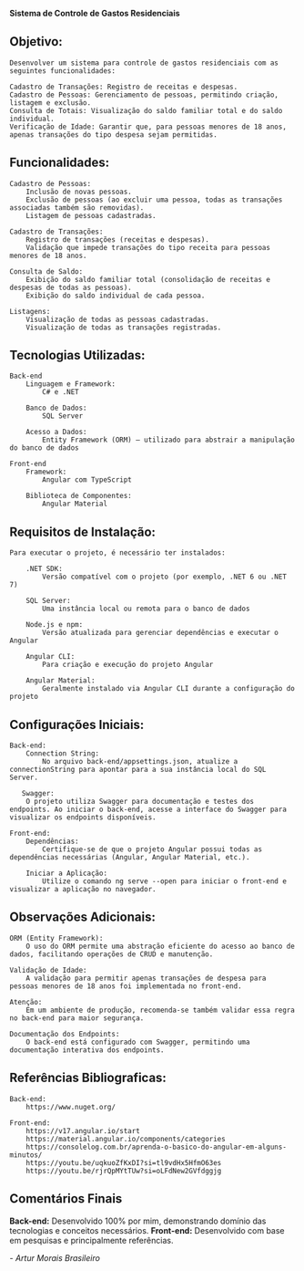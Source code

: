 **Sistema de Controle de Gastos Residenciais**

## Objetivo:
    Desenvolver um sistema para controle de gastos residenciais com as seguintes funcionalidades:

    Cadastro de Transações: Registro de receitas e despesas.
    Cadastro de Pessoas: Gerenciamento de pessoas, permitindo criação, listagem e exclusão.
    Consulta de Totais: Visualização do saldo familiar total e do saldo individual.
    Verificação de Idade: Garantir que, para pessoas menores de 18 anos, apenas transações do tipo despesa sejam permitidas.



## Funcionalidades:
    Cadastro de Pessoas:
        Inclusão de novas pessoas.
        Exclusão de pessoas (ao excluir uma pessoa, todas as transações associadas também são removidas).
        Listagem de pessoas cadastradas.
    
    Cadastro de Transações:
        Registro de transações (receitas e despesas).
        Validação que impede transações do tipo receita para pessoas menores de 18 anos.

    Consulta de Saldo:
        Exibição do saldo familiar total (consolidação de receitas e despesas de todas as pessoas).
        Exibição do saldo individual de cada pessoa.

    Listagens:
        Visualização de todas as pessoas cadastradas.
        Visualização de todas as transações registradas.



## Tecnologias Utilizadas:
    Back-end
        Linguagem e Framework:
            C# e .NET

        Banco de Dados:
            SQL Server

        Acesso a Dados:
            Entity Framework (ORM) – utilizado para abstrair a manipulação do banco de dados

    Front-end
        Framework:
            Angular com TypeScript

        Biblioteca de Componentes:
            Angular Material



## Requisitos de Instalação:
    Para executar o projeto, é necessário ter instalados:

        .NET SDK:
            Versão compatível com o projeto (por exemplo, .NET 6 ou .NET 7)

        SQL Server:
            Uma instância local ou remota para o banco de dados

        Node.js e npm:
            Versão atualizada para gerenciar dependências e executar o Angular

        Angular CLI:
            Para criação e execução do projeto Angular

        Angular Material:
            Geralmente instalado via Angular CLI durante a configuração do projeto
        


## Configurações Iniciais:
    Back-end:
        Connection String:
            No arquivo back-end/appsettings.json, atualize a connectionString para apontar para a sua instância local do SQL Server.
       
       Swagger:
        O projeto utiliza Swagger para documentação e testes dos endpoints. Ao iniciar o back-end, acesse a interface do Swagger para visualizar os endpoints disponíveis.
    
    Front-end:
        Dependências:
            Certifique-se de que o projeto Angular possui todas as dependências necessárias (Angular, Angular Material, etc.).

        Iniciar a Aplicação:
            Utilize o comando ng serve --open para iniciar o front-end e visualizar a aplicação no navegador.



## Observações Adicionais:
    ORM (Entity Framework):
        O uso do ORM permite uma abstração eficiente do acesso ao banco de dados, facilitando operações de CRUD e manutenção.

    Validação de Idade:
        A validação para permitir apenas transações de despesa para pessoas menores de 18 anos foi implementada no front-end.

    Atenção: 
        Em um ambiente de produção, recomenda-se também validar essa regra no back-end para maior segurança.

    Documentação dos Endpoints:
        O back-end está configurado com Swagger, permitindo uma documentação interativa dos endpoints.



## Referências Bibliograficas:
    Back-end:
        https://www.nuget.org/
    
    Front-end:
        https://v17.angular.io/start
        https://material.angular.io/components/categories
        https://consolelog.com.br/aprenda-o-basico-do-angular-em-alguns-minutos/
        https://youtu.be/uqkuoZfKxDI?si=tl9vdHx5HfmO63es
        https://youtu.be/rjrQpMYtTUw?si=oLFdNew2GVfdggjg



## Comentários Finais
**Back-end:** Desenvolvido 100% por mim, demonstrando domínio das tecnologias e conceitos necessários.
**Front-end:** Desenvolvido com base em pesquisas e principalmente referências.



*- Artur Morais Brasileiro*